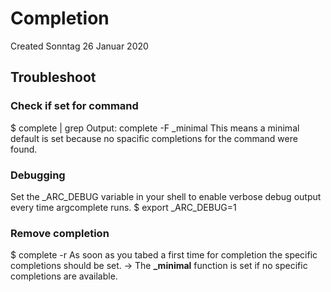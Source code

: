 # Completion
Created Sonntag 26 Januar 2020

Troubleshoot
------------

### Check if set for command
$ complete | grep <command>
Output: complete -F _minimal <command>
This means a minimal default is set because no spacific completions for the command were found.

### Debugging
Set the _ARC_DEBUG variable in your shell to enable verbose debug output every time argcomplete runs.
$ export _ARC_DEBUG=1

### Remove completion
$ complete -r <command>
As soon as you tabed a first time for completion the <command> specific completions should be set. 
-> The **_minimal**  function is set if no specific completions are available.

